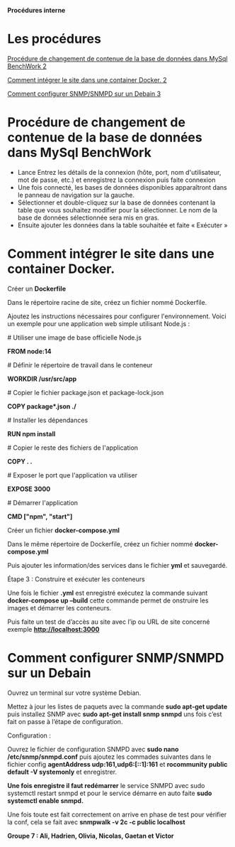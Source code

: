 ﻿**Procédures interne**
# Les procédures
[Procédure de changement de contenue de la base de données dans MySql BenchWork	2](#_toc170393238)

[Comment intégrer le site dans une container Docker.	2](#_toc170393239)

[Comment configurer SNMP/SNMPD sur un Debain	3](#_toc170393240)




















# <a name="_toc170393238"></a>Procédure de changement de contenue de la base de données dans MySql BenchWork


- Lance Entrez les détails de la connexion (hôte, port, nom d'utilisateur, mot de passe, etc.) et enregistrez la connexion puis faite connexion
- Une fois connecté, les bases de données disponibles apparaîtront dans le panneau de navigation sur la gauche.
- Sélectionner et double-cliquez sur la base de données contenant la table que vous souhaitez modifier pour la sélectionner. Le nom de la base de données sélectionnée sera mis en gras.
- Ensuite ajouter les données dans la table souhaitée et faite « Exécuter »
# <a name="_toc170393239"></a>Comment intégrer le site dans une container Docker. 
Créer un **Dockerfile**

Dans le répertoire racine de site, créez un fichier nommé Dockerfile.

Ajoutez les instructions nécessaires pour configurer l'environnement. Voici un exemple pour une application web simple utilisant Node.js : 

\# Utiliser une image de base officielle Node.js

**FROM node:14**

\# Définir le répertoire de travail dans le conteneur

**WORKDIR /usr/src/app**

\# Copier le fichier package.json et package-lock.json

**COPY package\*.json ./**

\# Installer les dépendances

**RUN npm install**

\# Copier le reste des fichiers de l'application

**COPY . .**

\# Exposer le port que l'application va utiliser

**EXPOSE 3000**

\# Démarrer l'application

**CMD ["npm", "start"]**



Créer un fichier **docker-compose.yml**

Dans le même répertoire de Dockerfile, créez un fichier nommé **docker-compose.yml**

Puis ajouter les information/des services dans le fichier **yml** et sauvegardé. 

Étape 3 : Construire et exécuter les conteneurs

Une fois le fichier **.yml** est enregistré exécutez la commande suivant **docker-compose up –build**  cette commande permet de onstruire les images et démarrer les conteneurs. 

Puis faite un test de d’accès au site avec l’ip ou URL de site concerné exemple [**http://localhost:3000**](http://localhost:3000)


# <a name="_toc170393240"></a>Comment configurer SNMP/SNMPD sur un Debain

Ouvrez un terminal sur votre système Debian.

Mettez à jour les listes de paquets avec la commande **sudo apt-get update** puis installez SNMP avec **sudo apt-get install snmp snmpd** uns fois c’est fait on passe à l’étape de configuration. 

Configuration :

Ouvrez le fichier de configuration SNMPD avec **sudo nano /etc/snmp/snmpd.conf** puis ajoutez les commades suivantes dans le fichier config **agentAddress udp:161,udp6:[::1]:161** et **rocommunity public default -V systemonly** et enregistrer. 

**Une fois enregistre il faut redémarrer** le service SNMPD avec sudo systemctl restart snmpd et pour le service démarre en auto faite **sudo systemctl enable snmpd.** 

Une fois toute est fait correctement on arrive en phase de test pour vérifier la conf, cela se fait avec **snmpwalk -v 2c -c public localhost**


**Groupe 7 : Ali, Hadrien, Olivia, Nicolas, Gaetan et Victor**
